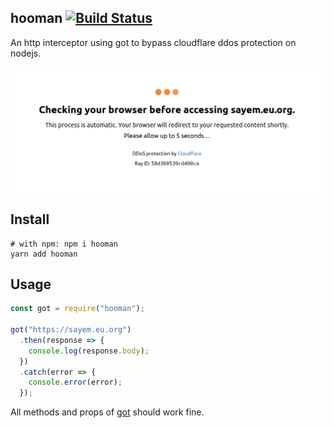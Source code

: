 ## hooman [![Build Status](https://travis-ci.org/sayem314/hooman.svg?branch=master)](https://travis-ci.org/sayem314/hooman)

An http interceptor using got to bypass cloudflare ddos protection on nodejs.

![](screenshot.png)

## Install

```shell
# with npm: npm i hooman
yarn add hooman
```

## Usage

```js
const got = require("hooman");

got("https://sayem.eu.org")
  .then(response => {
    console.log(response.body);
  })
  .catch(error => {
    console.error(error);
  });
```

All methods and props of [got](https://github.com/sindresorhus/got) should work fine.

